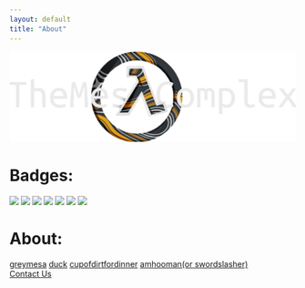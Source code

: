 ```yaml
---
layout: default
title: "About"
---
```


<img src="/images/bannerlogo.png" alt="bannerlogo" class="bannerlogo">

<h1 class="text-center">Badges:</h1>
<img src="https://img.shields.io/github/repo-size/Bored-Entertainment/themesacomplex?style=for-the-badge">
<img src="https://img.shields.io/github/stars/Bored-Entertainment/themesacomplex?style=for-the-badge">
<img src="https://img.shields.io/github/forks/Bored-Entertainment/themesacomplex?style=for-the-badge">
<img src="https://img.shields.io/github/last-commit/Bored-Entertainment/themesacomplex?style=for-the-badge">
<img src="https://img.shields.io/website?style=for-the-badge&up_message=online&url=https%3A%2F%2Fmesacomplex.tk">
<img src="https://img.shields.io/github/license/Bored-Entertainment/themesacomplex?style=for-the-badge">
<a href="https://canary.discord.com/invite/7qTNdXd"><img src="https://img.shields.io/discord/417916767487393792?color=%235539CC&label=Discord&logo=Discord&logoColor=white&style=for-the-badge"></a>


<h1 class="text-center">About:</h1>
<a class="list" href="greymesa">greymesa</a>
<a class="list" href="duck">duck</a>
<a class="list" href="cupofdirtfordinner">cupofdirtfordinner</a>
<a class="list" href="amhooman/index.html">amhooman(or swordslasher)</a>
<br>
<a class="list" href="/info/Contact">Contact Us</a>


<script>
document.getElementById("aboutNav").classList.add("active");
</script>
